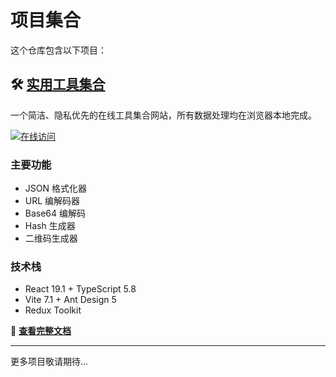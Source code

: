 # 项目集合

这个仓库包含以下项目：

## 🛠️ [实用工具集合](./site/)

一个简洁、隐私优先的在线工具集合网站，所有数据处理均在浏览器本地完成。

[![在线访问](https://img.shields.io/badge/在线访问-GitHub%20Pages-blue)](https://your-username.github.io/test/site/)

### 主要功能
- JSON 格式化器
- URL 编解码器  
- Base64 编解码
- Hash 生成器
- 二维码生成器

### 技术栈
- React 19.1 + TypeScript 5.8
- Vite 7.1 + Ant Design 5
- Redux Toolkit

📖 **[查看完整文档](./site/README.md)**

---

更多项目敬请期待...